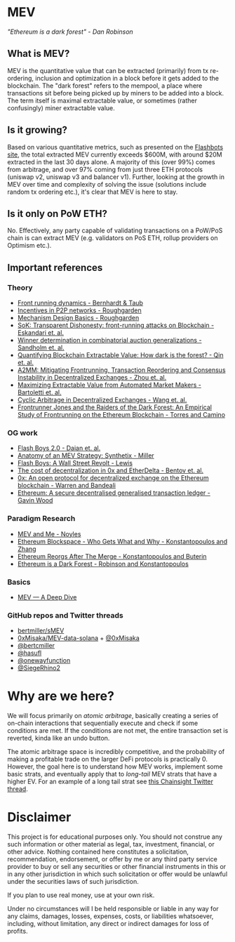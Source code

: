 # MEV

_"Ethereum is a dark forest" - Dan Robinson_

## What is MEV?

MEV is the quantitative value that can be extracted (primarily)
from tx re-ordering, inclusion and optimization in a block before
it gets added to the blockchain. The "dark forest" refers to the
mempool, a place where transactions sit before being picked up by
miners to be added into a block. The term itself is maximal
extractable value, or sometimes (rather confusingly) miner
extractable value.

## Is it growing?

Based on various quantitative metrics, such as presented on
the [Flashbots site](https://explore.flashbots.net), the total
extracted MEV currently exceeds $600M, with around $20M
extracted in the last 30 days alone. A majority of this (over 99%)
comes from arbitrage, and over 97% coming from just three
ETH protocols (uniswap v2, uniswap v3 and balancer v1). Further,
looking at the growth in MEV over time and complexity of solving the
issue (solutions include random tx ordering etc.), it's clear that MEV
is here to stay.

## Is it only on PoW ETH?

No. Effectively, any party capable of validating transactions
on a PoW/PoS chain is can extract MEV (e.g. validators on PoS ETH,
rollup providers on Optimism etc.).

## Important references

### Theory
+ [Front running dynamics - Bernhardt & Taub](https://doi.org/10.1016/j.jet.2007.05.005)
+ [Incentives in P2P networks - Roughgarden](http://theory.stanford.edu/~tim/f16/l/l5.pdf)
+ [Mechanism Design Basics - Roughgarden](https://timroughgarden.org/f13/l/l2.pdf)
+ [SoK: Transparent Dishonesty: front-running attacks on Blockchain - Eskandari et. al.](https://arxiv.org/abs/1902.05164)
+ [Winner determination in combinatorial auction generalizations - Sandholm et. al.](https://www.cs.cmu.edu/~sandholm/generalizations.aamas02.pdf)
+ [Quantifying Blockchain Extractable Value: How dark is the forest? - Qin et. al.](https://arxiv.org/pdf/2101.05511v2.pdf)
+ [A2MM: Mitigating Frontrunning, Transaction Reordering and Consensus Instability in Decentralized Exchanges - Zhou et. al.](https://arxiv.org/pdf/2106.07371.pdf)
+ [Maximizing Extractable Value from Automated Market Makers - Bartoletti et. al.](https://arxiv.org/pdf/2106.01870.pdf)
+ [Cyclic Arbitrage in Decentralized Exchanges - Wang et. al.](https://arxiv.org/pdf/2105.02784.pdf)
+ [Frontrunner Jones and the Raiders of the Dark Forest: An Empirical Study of Frontrunning on the Ethereum Blockchain - Torres and Camino](https://arxiv.org/pdf/2102.03347.pdf)

### OG work
+ [Flash Boys 2.0 - Daian et. al.](https://arxiv.org/abs/1904.05234)
+ [Anatomy of an MEV Strategy: Synthetix - Miller](https://bertcmiller.com/2021/09/05/mev-synthetix.html)
+ [Flash Boys: A Wall Street Revolt - Lewis](https://ia801606.us.archive.org/13/items/B-001-000-192/B-001-000-192.pdf)
+ [The cost of decentralization in 0x and EtherDelta - Bentov et. al.](https://hackingdistributed.com/2017/08/13/cost-of-decent/)
+ [0x: An open protocol for decentralized exchange on the Ethereum blockchain - Warren and Bandeali](https://github.com/0xProject/whitepaper)
+ [Ethereum: A secure decentralised generalised transaction ledger - Gavin Wood](https://gavwood.com/paper.pdf)

### Paradigm Research
+ [MEV and Me - Noyles](https://research.paradigm.xyz/MEV) 
+ [Ethereum Blockspace - Who Gets What and Why - Konstantopoulos and Zhang](https://research.paradigm.xyz/ethereum-blockspace)
+ [Ethereum Reorgs After The Merge - Konstantopoulos and Buterin](https://www.paradigm.xyz/2021/07/ethereum-reorgs-after-the-merge)
+ [Ethereum is a Dark Forest - Robinson and Konstantopoulos](https://www.paradigm.xyz/2020/08/ethereum-is-a-dark-forest)

### Basics
+ [MEV — A Deep Dive](https://medium.com/@liamzhang/mev-a-deep-dive-part-1-3f389ef16d32)

### GitHub repos and Twitter threads
+ [bertmiller/sMEV](https://github.com/bertmiller/sMEV)
+ [0xMisaka/MEV-data-solana](https://github.com/0xMisaka/MEV-data-solana/blob/main/MEV-ARB-90-0322.ipynb) + [@0xMisaka](https://twitter.com/0xmisaka/status/1506318206281170964?lang=en)
+ [@bertcmiller](https://twitter.com/bertcmiller/status/1402665992422047747)
+ [@hasufl](https://twitter.com/hasufl/status/1439938607142277121)
+ [@onewayfunction](https://twitter.com/onewayfunction)
+ [@SiegeRhino2](https://twitter.com/SiegeRhino2)

# Why are we here?

We will focus primarily on _atomic arbitrage_, basically creating a
series of on-chain interactions that sequentially execute and
check if some conditions are met. If the conditions are not met,
the entire transaction set is reverted, kinda like an undo button.

The atomic arbitrage space is incredibly competitive, and the probability of
making a profitable trade on the larger DeFi protocols is practically 0.
However, the goal here is to understand how MEV works, implement some basic strats,
and eventually apply that to _long-tail_ MEV strats that have a higher EV.
For an example of a long tail strat
see [this Chainsight Twitter thread](https://twitter.com/ChainsightLabs/status/1460824051010744327?ref_src=twsrc%5Etfw%7Ctwcamp%5Etweetembed%7Ctwterm%5E1460824051010744327%7Ctwgr%5E%7Ctwcon%5Es1_&ref_url=https%3A%2F%2Fcalblockchain.mirror.xyz%2Fc56CHOu-Wow_50qPp2Wlg0rhUvdz1HLbGSUWlB_KX9o).


# Disclaimer
This project is for educational purposes only. You should not construe any such information or other material as legal, tax, investment, financial, or other advice. Nothing contained here constitutes a solicitation, recommendation, endorsement, or offer by me or any third party service provider to buy or sell any securities or other financial instruments in this or in any other jurisdiction in which such solicitation or offer would be unlawful under the securities laws of such jurisdiction.

If you plan to use real money, use at your own risk.

Under no circumstances will I be held responsible or liable in any way for any claims, damages, losses, expenses, costs, or liabilities whatsoever, including, without limitation, any direct or indirect damages for loss of profits.
